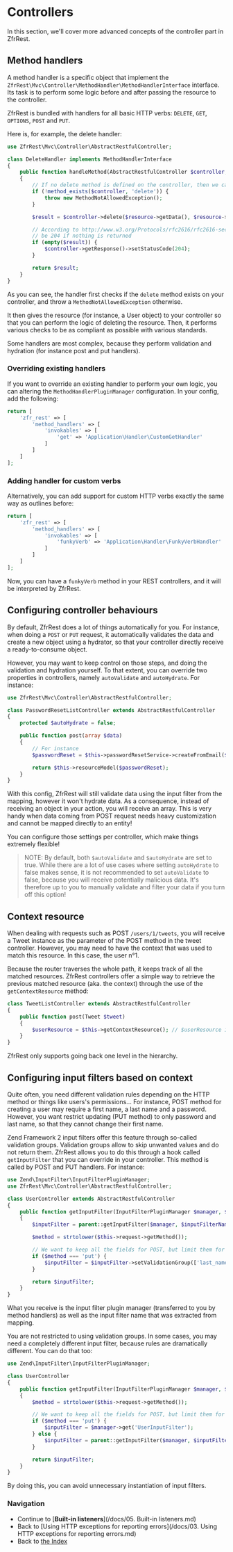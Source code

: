 # Controllers

In this section, we'll cover more advanced concepts of the controller part in ZfrRest.

## Method handlers

A method handler is a specific object that implement the `ZfrRest\Mvc\Controller\MethodHandler\MethodHandlerInterface`
interface. Its task is to perform some logic before and after passing the resource to the controller.

ZfrRest is bundled with handlers for all basic HTTP verbs: `DELETE`, `GET`, `OPTIONS`, `POST` and `PUT`.

Here is, for example, the delete handler:

```php
use ZfrRest\Mvc\Controller\AbstractRestfulController;

class DeleteHandler implements MethodHandlerInterface
{
    public function handleMethod(AbstractRestfulController $controller, ResourceInterface $resource)
    {
        // If no delete method is defined on the controller, then we cannot do anything
        if (!method_exists($controller, 'delete')) {
            throw new MethodNotAllowedException();
        }

        $result = $controller->delete($resource->getData(), $resource->getMetadata());

        // According to http://www.w3.org/Protocols/rfc2616/rfc2616-sec9.html#sec9.7, status code should
        // be 204 if nothing is returned
        if (empty($result)) {
            $controller->getResponse()->setStatusCode(204);
        }

        return $result;
    }
}
```

As you can see, the handler first checks if the `delete` method exists on your controller, and throw a
`MethodNotAllowedException` otherwise.

It then gives the resource (for instance, a User object) to your controller so that you can perform the logic of
deleting the resource. Then, it performs various checks to be as compliant as possible with various standards.

Some handlers are most complex, because they perform validation and hydration (for instance post and put handlers).

### Overriding existing handlers

If you want to override an existing handler to perform your own logic, you can altering the
`MethodHandlerPluginManager` configuration. In your config, add the following:

```php
return [
    'zfr_rest' => [
        'method_handlers' => [
            'invokables' => [
                'get' => 'Application\Handler\CustomGetHandler'
            ]
        ]
    ]
];
```

### Adding handler for custom verbs

Alternatively, you can add support for custom HTTP verbs exactly the same way as outlines before:

```php
return [
    'zfr_rest' => [
        'method_handlers' => [
            'invokables' => [
                'funkyVerb' => 'Application\Handler\FunkyVerbHandler'
            ]
        ]
    ]
];
```

Now, you can have a `funkyVerb` method in your REST controllers, and it will be interpreted by ZfrRest.

## Configuring controller behaviours

By default, ZfrRest does a lot of things automatically for you. For instance, when doing a `POST` or `PUT` request,
it automatically validates the data and create a new object using a hydrator, so that your controller directly
receive a ready-to-consume object.

However, you may want to keep control on those steps, and doing the validation and hydration yourself. To that extent,
you can override two properties in controllers, namely `autoValidate` and `autoHydrate`. For instance:

```php
use ZfrRest\Mvc\Controller\AbstractRestfulController;

class PasswordResetListController extends AbstractRestfulController
{
    protected $autoHydrate = false;

    public function post(array $data)
    {
        // For instance
        $passwordReset = $this->passwordResetService->createFromEmail($data['email']);

        return $this->resourceModel($passwordReset);
    }
}
```

With this config, ZfrRest will still validate data using the input filter from the mapping, however it won't
hydrate data. As a consequence, instead of receiving an object in your action, you will receive an array. This
is very handy when data coming from POST request needs heavy customization and cannot be mapped directly to an
entity!

You can configure those settings per controller, which make things extremely flexible!

> NOTE: By default, both `$autoValidate` and `$autoHydrate` are set to true. While there are a lot of use cases
where setting `autoHydrate` to false makes sense, it is not recommended to set `autoValidate` to false, because
you will receive potentially malicious data. It's therefore up to you to manually validate and filter your data
if you turn off this option!

## Context resource

When dealing with requests such as POST `/users/1/tweets`, you will receive a Tweet instance as the parameter
of the POST method in the tweet controller. However, you may need to have the context that was used to match
this resource. In this case, the user n°1.

Because the router traverses the whole path, it keeps track of all the matched resources. ZfrRest controllers offer
a simple way to retrieve the previous matched resource (aka. the context) through the use of the `getContextResource`
method:

```php
class TweetListController extends AbstractRestfulController
{
    public function post(Tweet $tweet)
    {
        $userResource = $this->getContextResource(); // $userResource is a ResourceInterface object
    }
}
```

ZfrRest only supports going back one level in the hierarchy.

## Configuring input filters based on context

Quite often, you need different validation rules depending on the HTTP method or things like users's permissions... For
instance, POST method for creating a user may require a first name, a last name and a password. However, you want
restrict updating (PUT method) to only password and last name, so that they cannot change their first name.

Zend Framework 2 input filters offer this feature through so-called validation groups. Validation groups allow to
skip unwanted values and do not return them. ZfrRest allows you to do this through a hook called `getInputFilter`
that you can override in your controller. This method is called by POST and PUT handlers. For instance:

```php
use Zend\InputFilter\InputFilterPluginManager;
use ZfrRest\Mvc\Controller\AbstractRestfulController;

class UserController extends AbstractRestfulController
{
    public function getInputFilter(InputFilterPluginManager $manager, $inputFilterName)
    {
        $inputFilter = parent::getInputFilter($manager, $inputFilterName);

        $method = strtolower($this->request->getMethod());

        // We want to keep all the fields for POST, but limit them for PUT
        if ($method === 'put') {
            $inputFilter = $inputFilter->setValidationGroup(['last_name', 'password']);
        }

        return $inputFilter;
    }
}
```

What you receive is the input filter plugin manager (transferred to you by method handlers) as well as the
input filter name that was extracted from mapping.

You are not restricted to using validation groups. In some cases, you may need a completely different input filter,
because rules are dramatically different. You can do that too:

```php
use Zend\InputFilter\InputFilterPluginManager;

class UserController
{
    public function getInputFilter(InputFilterPluginManager $manager, $inputFilterName)
    {
        $method = strtolower($this->request->getMethod());

        // We want to keep all the fields for POST, but limit them for PUT
        if ($method === 'put') {
            $inputFilter = $manager->get('UserInputFilter');
        } else {
            $inputFilter = parent::getInputFilter($manager, $inputFilterName);
        }

        return $inputFilter;
    }
}
```

By doing this, you can avoid unnecessary instantiation of input filters.

### Navigation

* Continue to [**Built-in listeners**](/docs/05. Built-in listeners.md)
* Back to [Using HTTP exceptions for reporting errors](/docs/03. Using HTTP exceptions for reporting errors.md)
* Back to [the Index](/docs/README.md)
